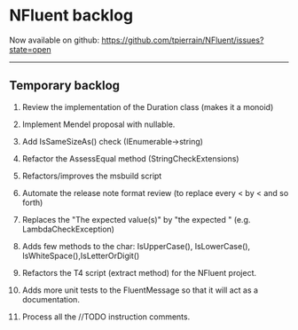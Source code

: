 NFluent backlog
===============

Now available on github: https://github.com/tpierrain/NFluent/issues?state=open

- - -

Temporary backlog
-------
1. Review the implementation of the Duration class (makes it a monoid)
1. Implement Mendel proposal with nullable.
1. Add IsSameSizeAs() check (IEnumerable->string)
1. Refactor the AssessEqual method (StringCheckExtensions)

1. Refactors/improves the msbuild script
1. Automate the release note format review (to replace every < by &lt; and so forth)
1. Replaces the "The expected value(s)" by "the expected <what is in stake here>" (e.g. LambdaCheckException)
1. Adds few methods to the char: IsUpperCase(), IsLowerCase(), IsWhiteSpace(),IsLetterOrDigit()
1. Refactors the T4 script (extract method) for the NFluent project.
1. Adds more unit tests to the FluentMessage so that it will act as a documentation.
1. Process all the //TODO instruction comments.